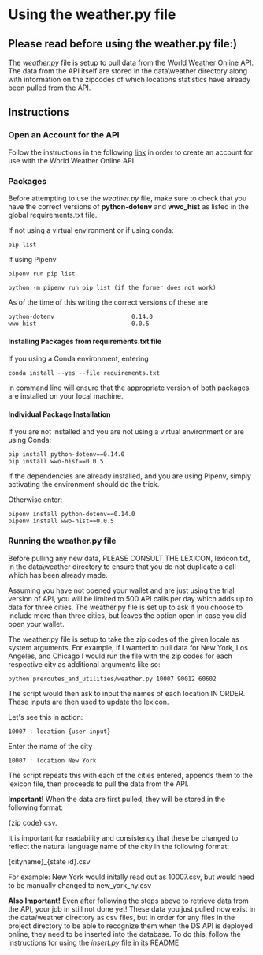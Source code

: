 # Using the weather.py file

## Please read before using the weather.py file:)

The *weather.py* file is setup to pull data from the [World Weather Online API](https://www.worldweatheronline.com/developer/). The data from the API itself are stored in the data\weather directory along with information on the zipcodes of which locations statistics have already been pulled from the API.

## Instructions

### Open an Account for the API

Follow the instructions in the following [link](https://www.worldweatheronline.com/developer/) in order to create an account for use with the World Weather Online API.

### Packages

Before attempting to use the *weather.py* file, make sure to check that you have the correct versions of **python-dotenv** and **wwo_hist** as listed in the global requirements.txt file.

If not using a virtual environment or if using conda:
```
pip list
```

If using Pipenv

```
pipenv run pip list

python -m pipenv run pip list (if the former does not work)
```

As of the time of this writing the correct versions of these are

```
python-dotenv                      0.14.0
wwo-hist                           0.0.5
```

#### Installing Packages from requirements.txt file

If you using a Conda environment, entering

```
conda install --yes --file requirements.txt
```

in command line will ensure that the appropriate version of both packages
are installed on your local machine.

#### Individual Package Installation

If you are not installed and you are not using a virtual environment or are using Conda:
```
pip install python-dotenv==0.14.0
pip install wwo-hist==0.0.5
```

If the dependencies are already installed, and you are using Pipenv, simply activating the environment should do the trick.

Otherwise enter:

```
pipenv install python-dotenv==0.14.0
pipenv install wwo-hist==0.0.5
```

### Running the weather.py file

Before pulling any new data, PLEASE CONSULT THE LEXICON, lexicon.txt, in the data\weather directory to ensure that you do not duplicate a call which has been already made.

Assuming you have not opened your wallet and are just using the trial version of API, you will be limited to 500 API calls per day which adds up to data for three cities. The weather.py file is set up to ask if you choose to include more than three cities, but leaves the option open in case you did open your wallet.

The weather.py file is setup to take the zip codes of the given locale as system arguments.
For example, if I wanted to pull data for New York, Los Angeles, and Chicago I would run the file with the zip codes for each respective city as additional arguments like so:

```
python preroutes_and_utilities/weather.py 10007 90012 60602
```

The script would then ask to input the names of each location IN ORDER. These inputs are then used to update the lexicon.

Let's see this in action:

```
10007 : location {user input}
```

Enter the name of the city

```
10007 : location New York
```

The script repeats this with each of the cities entered, appends them to the lexicon file, then proceeds to pull the data from the API.

**Important!** When the data are first pulled, they will be stored in the following format:

{zip code}.csv.
 
It is important for readability and consistency that these be changed to reflect the natural language name of the city in the following format:

{cityname}_{state id}.csv

For example: New York would initally read out as 10007.csv, but would need to be manually changed to new_york_ny.csv

**Also Important!** Even after following the steps above to retrieve data from the API, your job in still not done yet! These data you just pulled now exist in the data/weather directory as csv files, but in order for any files in the project directory to be able to recognize them when the DS API is deployed online, they need to be inserted into the database. To do this, follow the instructions for using the *insert.py* file in [its README](INSERT.md)